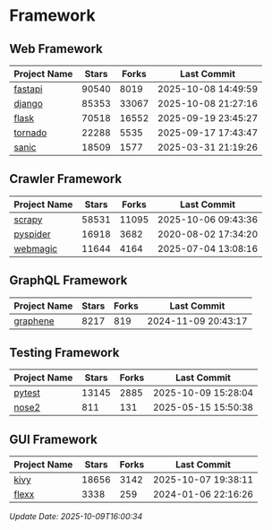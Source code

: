 # Framework

## Web Framework
| Project Name | Stars | Forks | Last Commit |
| ------------ | ----- | ----- | ----------- |
| [fastapi](https://github.com/fastapi/fastapi) | 90540 | 8019 | 2025-10-08 14:49:59 |
| [django](https://github.com/django/django) | 85353 | 33067 | 2025-10-08 21:27:16 |
| [flask](https://github.com/pallets/flask) | 70518 | 16552 | 2025-09-19 23:45:27 |
| [tornado](https://github.com/tornadoweb/tornado) | 22288 | 5535 | 2025-09-17 17:43:47 |
| [sanic](https://github.com/sanic-org/sanic) | 18509 | 1577 | 2025-03-31 21:19:26 |

## Crawler Framework
| Project Name | Stars | Forks | Last Commit |
| ------------ | ----- | ----- | ----------- |
| [scrapy](https://github.com/scrapy/scrapy) | 58531 | 11095 | 2025-10-06 09:43:36 |
| [pyspider](https://github.com/binux/pyspider) | 16918 | 3682 | 2020-08-02 17:34:20 |
| [webmagic](https://github.com/code4craft/webmagic) | 11644 | 4164 | 2025-07-04 13:08:16 |

## GraphQL Framework
| Project Name | Stars | Forks | Last Commit |
| ------------ | ----- | ----- | ----------- |
| [graphene](https://github.com/graphql-python/graphene) | 8217 | 819 | 2024-11-09 20:43:17 |

## Testing Framework
| Project Name | Stars | Forks | Last Commit |
| ------------ | ----- | ----- | ----------- |
| [pytest](https://github.com/pytest-dev/pytest) | 13145 | 2885 | 2025-10-09 15:28:04 |
| [nose2](https://github.com/nose-devs/nose2) | 811 | 131 | 2025-05-15 15:50:38 |

## GUI Framework
| Project Name | Stars | Forks | Last Commit |
| ------------ | ----- | ----- | ----------- |
| [kivy](https://github.com/kivy/kivy) | 18656 | 3142 | 2025-10-07 19:38:11 |
| [flexx](https://github.com/flexxui/flexx) | 3338 | 259 | 2024-01-06 22:16:26 |

*Update Date: 2025-10-09T16:00:34*